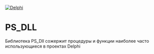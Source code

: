 [![Delphi](https://img.shields.io/badge/Delphi-C93838??style=for-the-badge&logo=Delphi&logoColor=FFFFFF)](https://www.embarcadero.com/en/products/delphi)
# PS_DLL
Библиотека PS_Dll сожержит процедуры и функции наиболее часто использующиеся в проектах Delphi